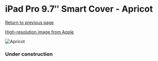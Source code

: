 # iPad Pro 9.7″ Smart Cover - Apricot

[Return to previous page](/ipad_pro97)

[High-resolution image from Apple](https://store.storeimages.cdn-apple.com/8756/as-images.apple.com/is/MM2H2?wid=4500&hei=4500&fmt=png)

<div style="width: 384px"><img src="/everyphone/MM2H2.png" alt="Apricot"></div>

### Under construction
